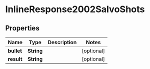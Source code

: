 
# InlineResponse2002SalvoShots

## Properties
Name | Type | Description | Notes
------------ | ------------- | ------------- | -------------
**bullet** | **String** |  |  [optional]
**result** | **String** |  |  [optional]



